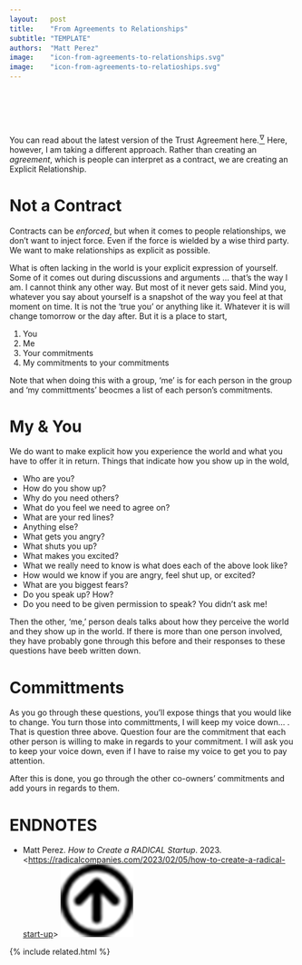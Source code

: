 ```yaml
---
layout:   post
title:    "From Agreements to Relationships"
subtitle: "TEMPLATE"
authors:  "Matt Perez"
image:    "icon-from-agreements-to-relationships.svg"
image:    "icon-from-agreements-to-relatioships.svg"
---
```


<div style="display:none;">
 <p>Contracts can be <em>enforced</em>, but when it comes to people relationships, we don&rsquo;t want to inject force. We want to make relationships as explicit as possible.</p>
</div>

<h1>&nbsp;</h1>
 <p>You can read about the latest version of the Trust Agreement here.<a href="#en01"><sup id="bm01">&hairsp;&nabla;&hairsp;</sup></a> Here, however, I am taking a different approach. Rather than creating an <em>agreement</em>, which is people can interpret as a contract, we are creating an Explicit Relationship.</p>

<h1>Not a Contract</h1>
 <p>Contracts can be <em>enforced</em>, but when it comes to people relationships, we don&rsquo;t want to inject force. Even if the force is wielded by a wise third party. We want to make relationships as explicit as possible.</p>
 <p>What is often lacking in the world is your explicit expression of yourself. Some of it comes out during discussions and arguments <span class="_quotespan">&hellip; that&rsquo;s the way I am. I cannot think any other way</span>. But most of it never gets said. Mind you, whatever you say about yourself is a snapshot of the way you feel at that moment on time. It is not the &lsquo;true you&rsquo; or anything like it. Whatever it is will change tomorrow or the day after. But it is a place to start,</p>
  <ol>
   <li>You</li>
   <li>Me</li>
   <li>Your commitments</li>
   <li>My commitments to your commitments</li>
  </ol>
 <p>Note that when doing this with a group, &lsquo;me&rsquo; is for each person in the group and &lsquo;my committments&rsquo; beocmes a list of each person&rsquo;s commitments.</p>

<h1>My & You</h1>
 <p>We do want to make explicit how you experience the world and what you have to offer it in return. Things that indicate how you show up in the wold,</p>
 <ul>
  <li>Who are you?</li>
  <li>How do you show up?</li>
  <li>Why do you need others?</li>
  <li>What do you feel we need to agree on?</li>
  <li>What are your red lines?</li>
  <li>Anything else?</li>
  <li>What gets you angry?</li>
  <li>What shuts you up?</li>
  <li>What makes you excited?</li>
  <li>What we really need to know is what does each of the above look like?</li>
  <li>How would we know if you are angry, feel shut up, or excited?</li>
  <li>What are you biggest fears?</li>
  <li>Do you speak up? How?</li>
  <li>Do you need to be given permission to speak? <span class="_quotespan">You didn&rsquo;t ask me!</span></li>
 </ul>
 <p>Then the other, &lsquo;me,&rsquo; person deals talks about how they perceive the world and they show up in the world. If there is more than one person involved, they have probably gone through this before and their responses to these questions have beeb written down.</p>

<h1>Committments</h1>
 <p>As you go through these questions, you&rsquo;ll expose things that you would like to change. You turn those into committments, <span class="_quotespan">I will keep my voice down&hellip; .</span> That is question three above. Question four are the commitment that each other person is willing to make in regards to your commitment. <span class="_quotespan">I will ask you to keep your voice down, even if I have to raise my voice to get you to pay attention.</span></p>
 <p>After this is done, you go through the other co-owners&rsquo; commitments and add yours in regards to them.</p>
 
<h1 class="_section">ENDNOTES</h1>
 <ul>
  <li id="en01">
   <p class="_list-item">
    Matt Perez.
    <em>How to Create a RADICAL Startup</em>.
    2023.
    &lt;<a href="https://radicalcompanies.com/2023/02/05/how-to-create-a-radical-start-up" target="_blank">https://radicalcompanies.com/2023/02/05/how-to-create-a-radical-start-up</a>&gt;
    <a class="_uparrow" href="#bm01"><img src="/assets/img/arrow-up-icon.png"></a>
   </p>
  </li>
 </ul>

{% include related.html %}
